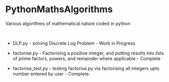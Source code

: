 # PythonMathsAlgorithms
Various algorithms of mathematical nature coded in python

​



- DLP.py - solving Discrete Log Problem - Work in Progress


- factorise.py - Factorising a positive integer, and putting results into lists of prime factors, powers, and remainder where applicable - Complete
- factorise_test.py - testing factorise.py via factorising all integers upto number entered by user - Complete.

